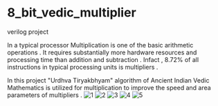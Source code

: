# 8_bit_vedic_multiplier
verilog project


In a typical processor Multiplication is one of the basic arithmetic operations . It requires substantially more hardware resources and processing time than addition and subtraction . Infact , 8.72% of all instructions in typical processing units is multipliers . 

In this project "Urdhva Tiryakbhyam" algorithm of Ancient Indian Vedic Mathematics is utilized for multiplication to improve the speed and area parameters of multipliers .
![1](https://github.com/himanshu-0907/8_bit_vedic_multiplier/assets/97429283/9d2265bf-1b33-4529-b015-bf1e8860ee8a)
![2](https://github.com/himanshu-0907/8_bit_vedic_multiplier/assets/97429283/2956c4b8-fa13-44e0-a515-8e88bc10738e)
![3](https://github.com/himanshu-0907/8_bit_vedic_multiplier/assets/97429283/65252fd8-ad8e-4ac8-8e31-8817d9be817c)
![4](https://github.com/himanshu-0907/8_bit_vedic_multiplier/assets/97429283/f2d397f5-4b7e-43d5-ad3b-ba10b564dc27)
![5](https://github.com/himanshu-0907/8_bit_vedic_multiplier/assets/97429283/5c2eed9d-fa0d-48a3-af67-4e6c10587997)




